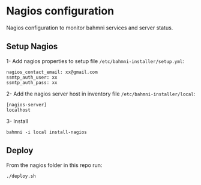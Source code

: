 # Nagios configuration
Nagios configuration to monitor bahmni services and server status.

## Setup Nagios

1- Add nagios properties to setup file `/etc/bahmni-installer/setup.yml`:

```
nagios_contact_email: xx@gmail.com
ssmtp_auth_user: xx
ssmtp_auth_pass: xx
```

2- Add the nagios server host in inventory file `/etc/bahmni-installer/local`:

```
[nagios-server]
localhost
```

3- Install

```
bahmni -i local install-nagios
```

## Deploy

From the nagios folder in this repo run:

```
./deploy.sh
```
